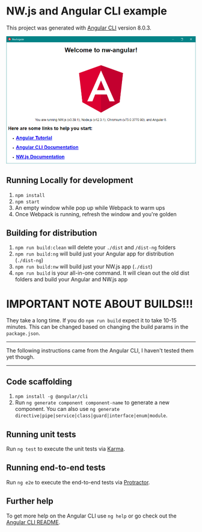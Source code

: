 # NW.js and Angular CLI example

This project was generated with [Angular CLI](https://github.com/angular/angular-cli) version 8.0.3.


![A Screenshot of the default app running on windows](screenshot.png)


## Running Locally for development

1. `npm install`
1. `npm start`
1. An empty window while pop up while Webpack to warm ups
1. Once Webpack is running, refresh the window and you're golden


## Building for distribution

1. `npm run build:clean` will delete your `./dist` and `/dist-ng` folders
1. `npm run build:ng` will build just your Angular app for distribution (`./dist-ng`)
1. `npm run build:nw` will build just your NW.js app (`./dist`)
1. `npm run build` is your all-in-one command. It will clean out the old dist folders and build your Angular and NW.js app


# **IMPORTANT NOTE ABOUT BUILDS!!!**

They take a long time. If you do `npm run build` expect it to take 10-15 minutes. This can be changed based on changing the build params in the `package.json`.


* * *

The following instructions came from the Angular CLI, I haven't tested them yet though.

* * *


## Code scaffolding

1. `npm install -g @angular/cli`
1. Run `ng generate component component-name` to generate a new component. You can also use `ng generate directive|pipe|service|class|guard|interface|enum|module`.


## Running unit tests

Run `ng test` to execute the unit tests via [Karma](https://karma-runner.github.io).


## Running end-to-end tests

Run `ng e2e` to execute the end-to-end tests via [Protractor](http://www.protractortest.org/).


## Further help

To get more help on the Angular CLI use `ng help` or go check out the [Angular CLI README](https://github.com/angular/angular-cli/blob/master/README.md).
